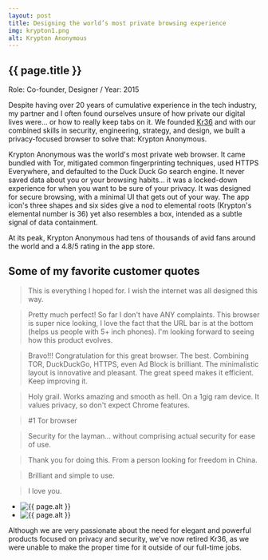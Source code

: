 ```yaml
---
layout: post
title: Designing the world’s most private browsing experience
img: krypton1.png
alt: Krypton Anonymous
---
```

<section>
  <h1>{{ page.title }}</h1>
  <p class="meta">Role: Co-founder, Designer <span class="lt">/</span> Year: 2015</p>
  <p>Despite having over 20 years of cumulative experience in the tech industry, my partner and I often found ourselves unsure of how private our digital lives were... or how to really keep tabs on it. We founded <a href="{{ site.url }}/kr36.html">Kr36</a> and with our combined skills in security, engineering, strategy, and design, we built a privacy-focused browser to solve that: Krypton Anonymous.</p>
  <p>Krypton Anonymous was the world's most private web browser. It came bundled with Tor, mitigated common fingerprinting techniques, used HTTPS Everywhere, and defaulted to the Duck Duck Go search engine. It never saved data about you or your browsing habits... it was a locked-down experience for when you want to be sure of your privacy. It was designed for secure browsing, with a minimal UI that gets out of your way. The app icon's three shapes and six sides give a nod to elemental roots (Krypton's elemental number is 36) yet also resembles a box, intended as a subtle signal of data containment.</p>
  
  <p>At its peak, Krypton Anonymous had tens of thousands of avid fans around the world and a 4.8/5 rating in the app store.</p>
    
  <h2>Some of my favorite customer quotes</h2>
  <blockquote>This is everything I hoped for. I wish the internet was all designed this way.</blockquote>
  <blockquote>Pretty much perfect! So far I don't have ANY complaints. This browser is super nice looking, I love the fact that the URL bar is at the bottom (helps us people with 5+ inch phones). I'm looking forward to seeing how this product evolves.</blockquote>
  <blockquote>Bravo!!! Congratulation for this great browser. The best. Combining TOR, DuckDuckGo, HTTPS, even Ad Block is brilliant. The minimalistic layout is innovative and pleasant. The great speed makes it efficient. Keep improving it.</blockquote>
  <blockquote>Holy grail. Works amazing and smooth as hell. On a 1gig ram device. It values privacy, so don't expect Chrome features.</blockquote>
  <blockquote>#1 Tor browser</blockquote>
  <blockquote>Security for the layman… without comprising actual security for ease of use.</blockquote>
  <blockquote>Thank you for doing this. From a person looking for freedom in China.</blockquote>
  <blockquote>Brilliant and simple to use.</blockquote>
  <blockquote>I love you.</blockquote>
</section>

<ul class="grid fade grid-full" id="grid-full">
  <li><img src="{{ site.url }}/img/work/krypton1.png" alt="{{ page.alt }}" /></li>
  <li><img src="{{ site.url }}/img/work/krypton2.png" alt="{{ page.alt }}" /></li>
</ul>
    
<section> 
  <p>Although we are very passionate about the need for elegant and powerful products focused on privacy and security, we've now retired Kr36, as we were unable to make the proper time for it outside of our full-time jobs.</p>
</section>
